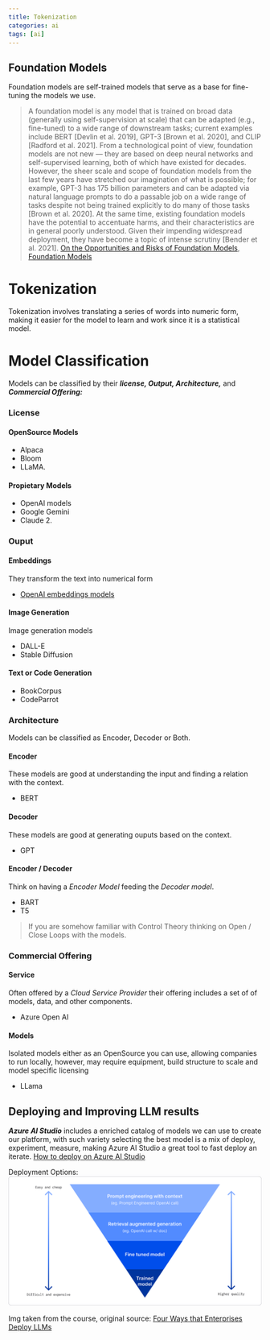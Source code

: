```yaml
---
title: Tokenization
categories: ai
tags: [ai]
---
```


## Foundation Models
Foundation models are self-trained models that serve as a base for fine-tuning the models we use.

> A foundation model is any model that is trained on broad data (generally using self-supervision at scale) that can be adapted (e.g., fine-tuned) to a wide range of downstream tasks; current examples include BERT [Devlin et al. 2019], GPT-3 [Brown et al. 2020], and CLIP [Radford et al. 2021]. From a technological point of view, foundation models are not new — they are based on deep neural networks and self-supervised learning, both of which have existed for decades. However, the sheer scale and scope of foundation models from the last few years have stretched our imagination of what is possible; for example, GPT-3 has 175 billion parameters and can be adapted via natural language prompts to do a passable job on a wide range of tasks despite not being trained explicitly to do many of those tasks [Brown et al. 2020]. At the same time, existing foundation models have the potential to accentuate harms, and their characteristics are in general poorly understood. Given their impending widespread deployment, they have become a topic of intense scrutiny [Bender et al. 2021].
> [On the Opportunities and Risks of Foundation Models](https://arxiv.org/abs/2108.07258?WT.mc_id=academic-105485-koreyst),
> [Foundation Models](https://github.com/microsoft/generative-ai-for-beginners/blob/main/02-exploring-and-comparing-different-llms/README.md?WT.mc_id=academic-105485-koreyst#foundation-models-versus-llms)

# Tokenization
Tokenization involves translating a series of words into numeric form, making it easier for the model to learn and work since it is a statistical model.

# Model Classification
Models can be classified by their ***license, Output, Architecture,*** and ***Commercial Offering:***
### License
#### OpenSource Models
* Alpaca
* Bloom
* LLaMA.

#### Propietary Models
* OpenAI models
* Google Gemini
* Claude 2.

### Ouput
#### Embeddings
They transform the text into numerical form 
* [OpenAI embeddings models](https://platform.openai.com/docs/models/embeddings)

#### Image Generation
Image generation models
* DALL-E
* Stable Diffusion

#### Text or Code Generation
* BookCorpus
* CodeParrot

### Architecture
Models can be classified as Encoder, Decoder or Both.

#### Encoder
These models are good at understanding the input and finding a relation with the context.
* BERT

#### Decoder
These models are good at generating ouputs based on the context.
* GPT

#### Encoder / Decoder
Think on having a *Encoder Model* feeding the *Decoder model*.
* BART
* T5
> If you are somehow familiar with Control Theory thinking on Open / Close Loops with the models.

### Commercial Offering

#### Service
Often offered by a *Cloud Service Provider* their offering includes a set of of models, data, and other components.
* Azure Open AI

#### Models
Isolated models either as an OpenSource you can use, allowing companies to run locally, however, may require equipment, build structure to scale and model specific licensing
* LLama  

## Deploying and Improving LLM results
***Azure AI Studio*** includes a enriched catalog of models we can use to create our platform, with such variety selecting the best model is a mix of deploy, experiment, measure, making Azure AI Studio a great tool to fast deploy an iterate.
[How to deploy on Azure AI Studio](https://github.com/microsoft/generative-ai-for-beginners/blob/main/02-exploring-and-comparing-different-llms/README.md?WT.mc_id=academic-105485-koreyst#how-to-test-and-iterate-with-different-models-to-understand-performance-on-azure)

Deployment Options:
![LLMs deployment](../images/Deploy.png)

Img taken from the course, original source: [Four Ways that Enterprises Deploy LLMs](https://www.fiddler.ai/blog/four-ways-that-enterprises-deploy-llms)